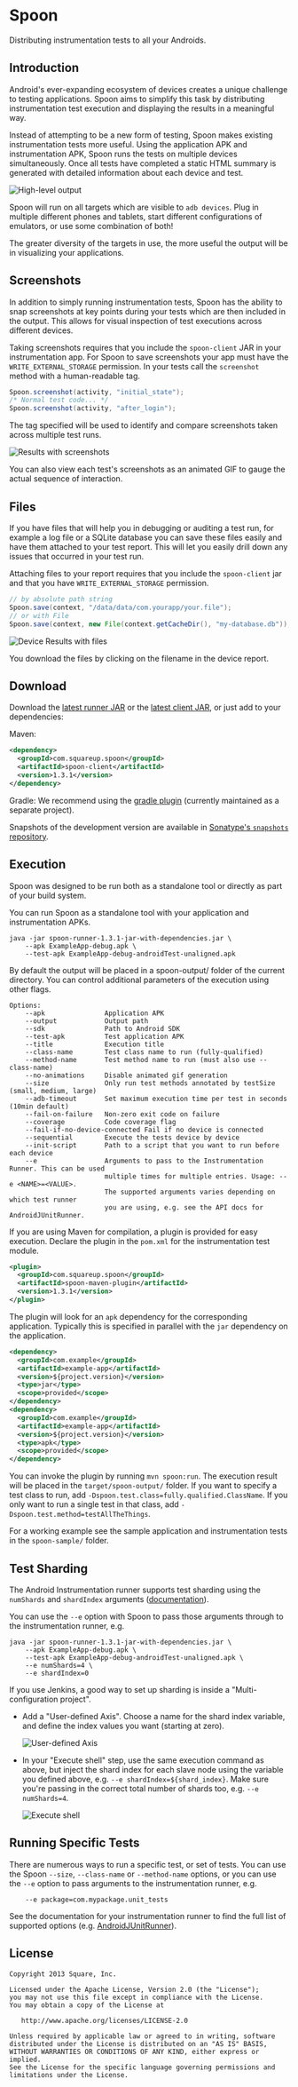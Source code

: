 Spoon
=====

Distributing instrumentation tests to all your Androids.



Introduction
------------

Android's ever-expanding ecosystem of devices creates a unique challenge to
testing applications. Spoon aims to simplify this task by distributing
instrumentation test execution and displaying the results in a meaningful way.

Instead of attempting to be a new form of testing, Spoon makes existing
instrumentation tests more useful. Using the application APK and instrumentation
APK, Spoon runs the tests on multiple devices simultaneously. Once all tests
have completed a static HTML summary is generated with detailed information
about each device and test.

![High-level output](website/static/example_main.png)

Spoon will run on all targets which are visible to `adb devices`. Plug in
multiple different phones and tablets, start different configurations of
emulators, or use some combination of both!

The greater diversity of the targets in use, the more useful the output will be
in visualizing your applications.



Screenshots
-----------

In addition to simply running instrumentation tests, Spoon has the ability to
snap screenshots at key points during your tests which are then included in the
output. This allows for visual inspection of test executions across different
devices.

Taking screenshots requires that you include the `spoon-client` JAR in your
instrumentation app. For Spoon to save screenshots your app must have the
`WRITE_EXTERNAL_STORAGE` permission. In your tests call the `screenshot`
method with a human-readable tag.

```java
Spoon.screenshot(activity, "initial_state");
/* Normal test code... */
Spoon.screenshot(activity, "after_login");
```

The tag specified will be used to identify and compare screenshots taken across
multiple test runs.

![Results with screenshots](website/static/example_screenshots.png)

You can also view each test's screenshots as an animated GIF to gauge the actual
sequence of interaction.



Files
-----
If you have files that will help you in debugging or auditing a test run, for example a log file or a SQLite database
you can save these files easily and have them attached to your test report.
This will let you easily drill down any issues that occurred in your test run.

Attaching files to your report requires that you include the `spoon-client` jar and that you have `WRITE_EXTERNAL_STORAGE`
permission.

```java
// by absolute path string
Spoon.save(context, "/data/data/com.yourapp/your.file");
// or with File
Spoon.save(context, new File(context.getCacheDir(), "my-database.db"));
```

![Device Results with files](website/static/example_files.png)

You download the files by clicking on the filename in the device report.

Download
--------

Download the [latest runner JAR][1] or the [latest client JAR][2], or just add to your dependencies:

Maven:
```xml
<dependency>
  <groupId>com.squareup.spoon</groupId>
  <artifactId>spoon-client</artifactId>
  <version>1.3.1</version>
</dependency>
```

Gradle:
We recommend using the [gradle plugin][3] (currently maintained as a separate project).

Snapshots of the development version are available in [Sonatype's `snapshots` repository][snap].


Execution
---------

Spoon was designed to be run both as a standalone tool or directly as part of
your build system.

You can run Spoon as a standalone tool with your application and instrumentation
APKs.

```
java -jar spoon-runner-1.3.1-jar-with-dependencies.jar \
    --apk ExampleApp-debug.apk \
    --test-apk ExampleApp-debug-androidTest-unaligned.apk
```

By default the output will be placed in a spoon-output/ folder of the current
directory. You can control additional parameters of the execution using other
flags.

```
Options:
    --apk               Application APK
    --output            Output path
    --sdk               Path to Android SDK
    --test-apk          Test application APK
    --title             Execution title
    --class-name        Test class name to run (fully-qualified)
    --method-name       Test method name to run (must also use --class-name)
    --no-animations     Disable animated gif generation
    --size              Only run test methods annotated by testSize (small, medium, large)
    --adb-timeout       Set maximum execution time per test in seconds (10min default)
    --fail-on-failure   Non-zero exit code on failure
    --coverage          Code coverage flag
    --fail-if-no-device-connected Fail if no device is connected
    --sequential        Execute the tests device by device
    --init-script       Path to a script that you want to run before each device
    --e                 Arguments to pass to the Instrumentation Runner. This can be used
                        multiple times for multiple entries. Usage: --e <NAME>=<VALUE>.
                        The supported arguments varies depending on which test runner 
                        you are using, e.g. see the API docs for AndroidJUnitRunner.
```

If you are using Maven for compilation, a plugin is provided for easy execution.
Declare the plugin in the `pom.xml` for the instrumentation test module.

```xml
<plugin>
  <groupId>com.squareup.spoon</groupId>
  <artifactId>spoon-maven-plugin</artifactId>
  <version>1.3.1</version>
</plugin>
```

The plugin will look for an `apk` dependency for the corresponding application.
Typically this is specified in parallel with the `jar` dependency on the
application.

```xml
<dependency>
  <groupId>com.example</groupId>
  <artifactId>example-app</artifactId>
  <version>${project.version}</version>
  <type>jar</type>
  <scope>provided</scope>
</dependency>
<dependency>
  <groupId>com.example</groupId>
  <artifactId>example-app</artifactId>
  <version>${project.version}</version>
  <type>apk</type>
  <scope>provided</scope>
</dependency>
```

You can invoke the plugin by running `mvn spoon:run`. The execution result will
be placed in the `target/spoon-output/` folder.  If you want to specify a test
class to run, add `-Dspoon.test.class=fully.qualified.ClassName`.  If you only
want to run a single test in that class, add `-Dspoon.test.method=testAllTheThings`.

For a working example see the sample application and instrumentation tests in
the `spoon-sample/` folder.

Test Sharding
-------------

The Android Instrumentation runner supports test sharding using the `numShards` and `shardIndex` arguments ([documentation](https://developer.android.com/tools/testing-support-library/index.html#ajur-sharding)).  

You can use the `--e` option with Spoon to pass those arguments through to the instrumentation runner, e.g.
```
java -jar spoon-runner-1.3.1-jar-with-dependencies.jar \
    --apk ExampleApp-debug.apk \
    --test-apk ExampleApp-debug-androidTest-unaligned.apk \
    --e numShards=4 \
    --e shardIndex=0
```
If you use Jenkins, a good way to set up sharding is inside a "Multi-configuration project".

 - Add a "User-defined Axis".  Choose a name for the shard index variable, and define the index values you want (starting at zero).

   ![User-defined Axis](website/static/jenkins_matrix_user_axis.png)

 - In your "Execute shell" step, use the same execution command as above, but inject the shard index for each slave node using the variable you defined above, e.g. `--e shardIndex=${shard_index}`.  Make sure you're passing in the correct total number of shards too, e.g. `--e numShards=4`.

   ![Execute shell](website/static/jenkins_matrix_execute_shell.png)


Running Specific Tests
----------------------

There are numerous ways to run a specific test, or set of tests.  You can use the Spoon `--size`, `--class-name` or `--method-name` options, or you can use the `--e` option to pass arguments to the instrumentation runner, e.g.

```
    --e package=com.mypackage.unit_tests
```
See the documentation for your instrumentation runner to find the full list of supported options (e.g. [AndroidJUnitRunner](http://developer.android.com/reference/android/support/test/runner/AndroidJUnitRunner.html)).


License
--------

    Copyright 2013 Square, Inc.

    Licensed under the Apache License, Version 2.0 (the "License");
    you may not use this file except in compliance with the License.
    You may obtain a copy of the License at

       http://www.apache.org/licenses/LICENSE-2.0

    Unless required by applicable law or agreed to in writing, software
    distributed under the License is distributed on an "AS IS" BASIS,
    WITHOUT WARRANTIES OR CONDITIONS OF ANY KIND, either express or implied.
    See the License for the specific language governing permissions and
    limitations under the License.




 [1]: https://search.maven.org/remote_content?g=com.squareup.spoon&a=spoon-runner&v=LATEST&c=jar-with-dependencies
 [2]: https://search.maven.org/remote_content?g=com.squareup.spoon&a=spoon-client&v=LATEST
 [3]: https://github.com/stanfy/spoon-gradle-plugin
 [snap]: https://oss.sonatype.org/content/repositories/snapshots/

